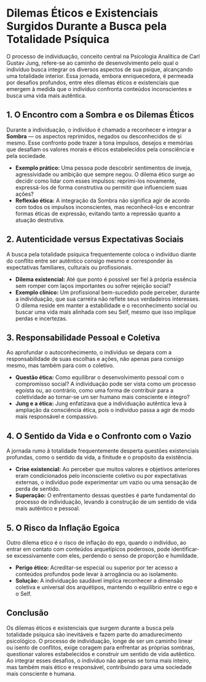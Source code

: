 
# Dilemas Éticos e Existenciais Surgidos Durante a Busca pela Totalidade Psíquica

O processo de individuação, conceito central na Psicologia Analítica de Carl Gustav Jung, refere-se ao caminho de desenvolvimento pelo qual o indivíduo busca integrar os diversos aspectos de sua psique, alcançando uma totalidade interior. Essa jornada, embora enriquecedora, é permeada por desafios profundos, entre eles dilemas éticos e existenciais que emergem à medida que o indivíduo confronta conteúdos inconscientes e busca uma vida mais autêntica.

## 1. O Encontro com a Sombra e os Dilemas Éticos

Durante a individuação, o indivíduo é chamado a reconhecer e integrar a **Sombra** — os aspectos reprimidos, negados ou desconhecidos de si mesmo. Esse confronto pode trazer à tona impulsos, desejos e memórias que desafiam os valores morais e éticos estabelecidos pela consciência e pela sociedade.

- **Exemplo prático:** Uma pessoa pode descobrir sentimentos de inveja, agressividade ou ambição que sempre negou. O dilema ético surge ao decidir como lidar com esses impulsos: reprimi-los novamente, expressá-los de forma construtiva ou permitir que influenciem suas ações?
- **Reflexão ética:** A integração da Sombra não significa agir de acordo com todos os impulsos inconscientes, mas reconhecê-los e encontrar formas éticas de expressão, evitando tanto a repressão quanto a atuação destrutiva.

## 2. Autenticidade versus Expectativas Sociais

A busca pela totalidade psíquica frequentemente coloca o indivíduo diante do conflito entre ser autêntico consigo mesmo e corresponder às expectativas familiares, culturais ou profissionais.

- **Dilema existencial:** Até que ponto é possível ser fiel à própria essência sem romper com laços importantes ou sofrer rejeição social?
- **Exemplo clínico:** Um profissional bem-sucedido pode perceber, durante a individuação, que sua carreira não reflete seus verdadeiros interesses. O dilema reside em manter a estabilidade e o reconhecimento social ou buscar uma vida mais alinhada com seu Self, mesmo que isso implique perdas e incertezas.

## 3. Responsabilidade Pessoal e Coletiva

Ao aprofundar o autoconhecimento, o indivíduo se depara com a responsabilidade de suas escolhas e ações, não apenas para consigo mesmo, mas também para com o coletivo.

- **Questão ética:** Como equilibrar o desenvolvimento pessoal com o compromisso social? A individuação pode ser vista como um processo egoísta ou, ao contrário, como uma forma de contribuir para a coletividade ao tornar-se um ser humano mais consciente e íntegro?
- **Jung e a ética:** Jung enfatizava que a individuação autêntica leva à ampliação da consciência ética, pois o indivíduo passa a agir de modo mais responsável e compassivo.

## 4. O Sentido da Vida e o Confronto com o Vazio

A jornada rumo à totalidade frequentemente desperta questões existenciais profundas, como o sentido da vida, a finitude e o propósito da existência.

- **Crise existencial:** Ao perceber que muitos valores e objetivos anteriores eram condicionados pelo inconsciente coletivo ou por expectativas externas, o indivíduo pode experimentar um vazio ou uma sensação de perda de sentido.
- **Superação:** O enfrentamento dessas questões é parte fundamental do processo de individuação, levando à construção de um sentido de vida mais autêntico e pessoal.

## 5. O Risco da Inflação Egoica

Outro dilema ético é o risco de inflação do ego, quando o indivíduo, ao entrar em contato com conteúdos arquetípicos poderosos, pode identificar-se excessivamente com eles, perdendo o senso de proporção e humildade.

- **Perigo ético:** Acreditar-se especial ou superior por ter acesso a conteúdos profundos pode levar à arrogância ou ao isolamento.
- **Solução:** A individuação saudável implica reconhecer a dimensão coletiva e universal dos arquétipos, mantendo o equilíbrio entre o ego e o Self.

## Conclusão

Os dilemas éticos e existenciais que surgem durante a busca pela totalidade psíquica são inevitáveis e fazem parte do amadurecimento psicológico. O processo de individuação, longe de ser um caminho linear ou isento de conflitos, exige coragem para enfrentar as próprias sombras, questionar valores estabelecidos e construir um sentido de vida autêntico. Ao integrar esses desafios, o indivíduo não apenas se torna mais inteiro, mas também mais ético e responsável, contribuindo para uma sociedade mais consciente e humana.
```

